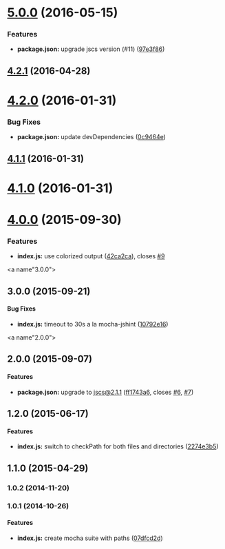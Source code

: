<a name="5.0.0"></a>
# [5.0.0](https://github.com/tomchentw/mocha-jscs/compare/v4.2.1...v5.0.0) (2016-05-15)


### Features

* **package.json:** upgrade jscs version (#11) ([97e3f86](https://github.com/tomchentw/mocha-jscs/commit/97e3f86))



<a name="4.2.1"></a>
## [4.2.1](https://github.com/tomchentw/mocha-jscs/compare/v4.2.0...v4.2.1) (2016-04-28)




<a name="4.2.0"></a>
# [4.2.0](https://github.com/tomchentw/mocha-jscs/compare/v4.1.1...v4.2.0) (2016-01-31)


### Bug Fixes

* **package.json:** update devDependencies ([0c9464e](https://github.com/tomchentw/mocha-jscs/commit/0c9464e))



<a name="4.1.1"></a>
## [4.1.1](https://github.com/tomchentw/mocha-jscs/compare/v4.1.0...v4.1.1) (2016-01-31)




<a name="4.1.0"></a>
# [4.1.0](https://github.com/tomchentw/mocha-jscs/compare/v4.0.0...v4.1.0) (2016-01-31)




<a name="4.0.0"></a>
# [4.0.0](https://github.com/tomchentw/mocha-jscs/compare/v3.0.0...v4.0.0) (2015-09-30)


### Features

* **index.js:** use colorized output ([42ca2ca](https://github.com/tomchentw/mocha-jscs/commit/42ca2ca)), closes [#9](https://github.com/tomchentw/mocha-jscs/issues/9)



<a name"3.0.0"></a>
## 3.0.0 (2015-09-21)


#### Bug Fixes

* **index.js:** timeout to 30s a la mocha-jshint ([10792e16](https://github.com/tomchentw/mocha-jscs.git/commit/10792e16))


<a name"2.0.0"></a>
## 2.0.0 (2015-09-07)


#### Features

* **package.json:** upgrade to jscs@2.1.1 ([ff1743a6](https://github.com/tomchentw/mocha-jscs.git/commit/ff1743a6), closes [#6](https://github.com/tomchentw/mocha-jscs.git/issues/6), [#7](https://github.com/tomchentw/mocha-jscs.git/issues/7))


## 1.2.0 (2015-06-17)


#### Features

* **index.js:** switch to checkPath for both files and directories ([2274e3b5](https://github.com/tomchentw/mocha-jscs.git/commit/2274e3b5dfda29545c93ea2b4a714b808791ffe6))


## 1.1.0 (2015-04-29)


### 1.0.2 (2014-11-20)


### 1.0.1 (2014-10-26)


#### Features

* **index.js:** create mocha suite with paths ([07dfcd2d](https://github.com/tomchentw/mocha-jscs.git/commit/07dfcd2d8589a85d12163771e62c8a30d8c99740))

